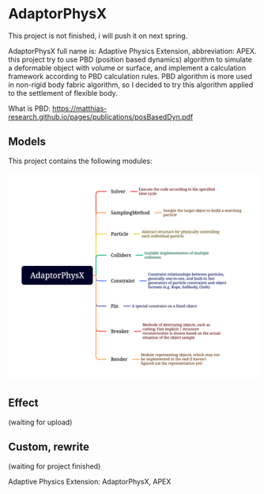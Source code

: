 # AdaptorPhysX

This project is not finished, i will push it on next spring.

AdaptorPhysX full name is: Adaptive Physics Extension, abbreviation: APEX. this project try to use PBD (position based dynamics) algorithm to simulate a deformable object with volume or surface, and implement a calculation framework according to PBD calculation rules.
PBD algorithm is more used in non-rigid body fabric algorithm, so I decided to try this algorithm applied to the settlement of flexible body.

What is PBD: https://matthias-research.github.io/pages/publications/posBasedDyn.pdf

## Models

This project contains the following modules:

![AdaptorPhysX-moduleDiagram](./Pic/AdaptorPhysX-moduleDiagram.png)

## Effect

(waiting for upload)

## Custom, rewrite

(waiting for project finished)



Adaptive Physics Extension: AdaptorPhysX, APEX

